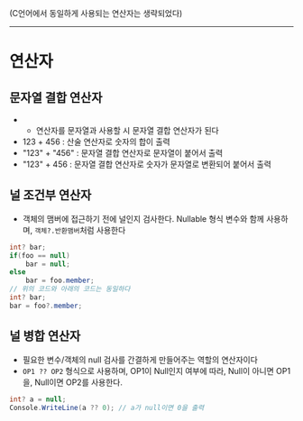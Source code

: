 (C언어에서 동일하게 사용되는 연산자는 생략되었다)

---

# 연산자

## 문자열 결합 연산자

- + 연산자를 문자열과 사용할 시 문자열 결합 연산자가 된다
- 123 + 456 : 산술 연산자로 숫자의 합이 출력
- "123" + "456" : 문자열 결합 연산자로 문자열이 붙어서 출력
- "123" + 456 : 문자열 결합 연산자로 숫자가 문자열로 변환되어 붙어서 출력

## 널 조건부 연산자

- 객체의 맴버에 접근하기 전에 널인지 검사한다. Nullable 형식 변수와 함께 사용하며, ```객체?.반환맴버```처럼 사용한다

```csharp
int? bar;
if(foo == null)
	bar = null;
else
	bar = foo.member;
// 위의 코드와 아래의 코드는 동일하다
int? bar;
bar = foo?.member;
```

## 널 병합 연산자

- 필요한 변수/객체의 null 검사를 간결하게 만들어주는 역할의 연산자이다
- ```OP1 ?? OP2``` 형식으로 사용하며, OP1이 Null인지 여부에 따라, Null이 아니면 OP1을, Null이면 OP2를 사용한다.
```csharp
int? a = null;
Console.WriteLine(a ?? 0); // a가 null이면 0을 출력
```
